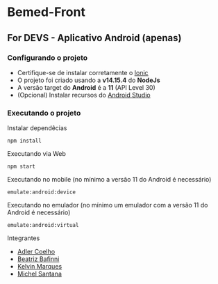 # Bemed-Front

## For DEVS - Aplicativo Android (apenas)

### Configurando o projeto
* Certifique-se de instalar corretamente o [Ionic](https://ionicframework.com/getting-started)
* O projeto foi criado usando a __v14.15.4__ do **NodeJs**
* A versão target do __Android__ é a __11__ (API Level 30)
* (Opcional) Instalar recursos do [Android Studio](https://developer.android.com/studio)

### Executando o projeto
Instalar dependêcias 
```
npm install 
```

Executando via Web
```
npm start
```

Executando no mobile (no mínimo a versão 11 do Android é necessário)
```
emulate:android:device
```

Executando no emulador (no mínimo um emulador com a versão 11 do Android é necessário)
```
emulate:android:virtual
```

Integrantes
- [Adler Coelho](https://github.com/coelhoadler)
- [Beatriz Bafinni](https://github.com/beabafini)
- [Kelvin Marques](https://github.com/Chelvis)
- [Michel Santana](https://github.com/michelsantana)
